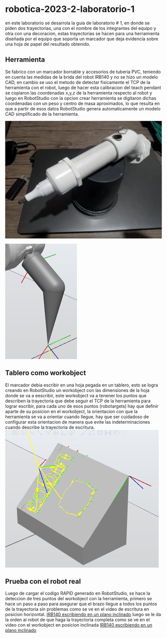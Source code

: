 # robotica-2023-2-laboratorio-1
en este laboratorio se desarrola la guia de laboratorio # 1, en donde se piden dos trayectorias, una con el nombre de los integrantes del equipo y otra con una decoracion, estas trayectorias se hacen para una herramienta diseñada por el equipo que soporta un marcador que deja evidencia sobre una hoja de papel del resultado obtenido. 
## Herramienta
Se fabrico con un marcador borrable y accesorios de tuberia PVC, teniendo en cuenta las medidas de la brida del robot IRB140 y no se hizo un modelo CAD, en cambio se uso el metodo de detectar fisicamente el TCP de la herramienta con el robot, luego de hacer esta calibracion del teach pendant se copiaron las coordenadas x,y,z de la herramienta respecto al robot y luego en RobotStudio con la opcion crear herramienta se digitaron dichas coordenadas con un peso y centro de masa aproximados, lo que resulta en que a partir de esos datos RobotStudio genera automaticamente un modelo CAD simplificado de la herramienta.

![Screenshot of a comment on a GitHub issue showing an image, added in the Markdown, of an Octocat smiling and raising a tentacle.](herramienta.jpeg)

![Screenshot of a comment on a GitHub issue showing an image, added in the Markdown, of an Octocat smiling and raising a tentacle.](cadherramienta.JPG)

## Tablero como workobject
El marcador debia escribir en una hoja pegada en un tablero, esto se logra creando en RobotStudio un workobject con las dimensiones de la hoja donde se va a eescribir, este workobject va a tenener los puntos que describen la trayectoria que debe seguir el TCP de la herramienta para lograr escribir, para cada uno de esos puntos (robotargets) hay que definir aparte de su posicion en el workobject, la orientacion con que la herramienta se va a orientar cuando llegue, hay que ser cuidadoso de configurar esta orientacion de manera que evite las indeterminaciones cuando describe la trayectoria de escritura. 
![Screenshot of a comment on a GitHub issue showing an image, added in the Markdown, of an Octocat smiling and raising a tentacle.](workobject.JPG)


## Prueba con el robot real
Luego de cargar el codigo RAPID generado en RobotStudio, se hace la deteccion de tres puntos del workobject con la herramienta, primero se hace un paso a paso para asegurar que el brazo llegue a todos los puntos de la trayectoria sin problemas como se ve en el video de escritura en posicion horizontal.
[IRB140 escribiendo en un plano inclinado](https://youtu.be/W_YojqRGWdY)
luego se le da la orden al robot de que haga la trayectoria completa como se ve en el video con el workobject en posicion inclinada
[IRB140 escribiendo en un plano inclinado](https://youtu.be/Gnh0GfuLM-Y)

